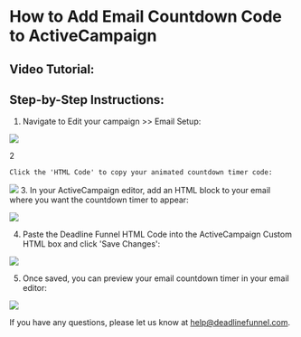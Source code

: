 # How to Add Email Countdown Code to ActiveCampaign

## Video Tutorial:

## Step-by-Step Instructions:

1. Navigate to Edit your campaign &gt;&gt; Email Setup:

![](https://d33v4339jhl8k0.cloudfront.net/docs/assets/53974d6ce4b0c76107b109d1/images/5a9812dc2c7d3a7549513d11/file-WImGw0MUo4.png)

2

```text
Click the 'HTML Code' to copy your animated countdown timer code: 
```

![](https://d33v4339jhl8k0.cloudfront.net/docs/assets/53974d6ce4b0c76107b109d1/images/5a9818572c7d3a7549513d5e/file-jv9Z1t5lHZ.png) 3. In your ActiveCampaign editor, add an HTML block to your email where you want the countdown timer to appear:

![](https://d33v4339jhl8k0.cloudfront.net/docs/assets/53974d6ce4b0c76107b109d1/images/57be10f9903360342852d128/file-K5Sps0ekp2.png)

4. Paste the Deadline Funnel HTML Code into the ActiveCampaign Custom HTML box and click 'Save Changes':

![](https://d33v4339jhl8k0.cloudfront.net/docs/assets/53974d6ce4b0c76107b109d1/images/57be127cc6979156e4f1cc6a/file-6xj7tdjvKZ.png)

5. Once saved, you can preview your email countdown timer in your email editor:

![](https://d33v4339jhl8k0.cloudfront.net/docs/assets/53974d6ce4b0c76107b109d1/images/58ae12ffdd8c8e56bfa7edea/file-a4NlppjwuC.png)

If you have any questions, please let us know at [help@deadlinefunnel.com](mailto:mailto:help@deadlinefunnel.com).

